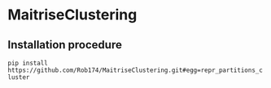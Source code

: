 # MaitriseClustering

## Installation procedure

`pip install https://github.com/Rob174/MaitriseClustering.git#egg=repr_partitions_cluster`
